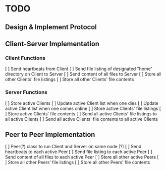# TODO
## Design & Implement Protocol
## Client-Server Implementation
### Client Functions
[ ] Send heartbeats from Client
[ ] Send file listing of designated "home" directory on Client to Server
[ ] Send content of all files to Server
[ ] Store all other Clients' file listings
[ ] Store all other Clients' file contents
### Server Functions
[ ] Store active Clients
[ ] Update active Client list when one dies
[ ] Update active Client list when one comes online
[ ] Store active Clients' file listings
[ ] Store active Clients' file contents
[ ] Send all active Clients' file listings to all active Clients
[ ] Send all active Clients' file contents to all active Clients
## Peer to Peer Implementation
[ ] Peer(?) class to run Client and Server on same node (?)
[ ] Send heartbeats to each active Peer
[ ] Send file listing to each active Peer
[ ] Send content of all files to each active Peer
[ ] Store all other active Peers
[ ] Store all other Peers' file listings
[ ] Store all other Peers' file contents